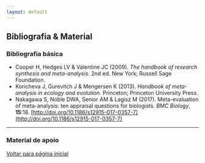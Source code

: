 ```yaml
---
layout: default
---
```


## Bibliografia & Material

### Bibliografia básica

* Cooper H, Hedges LV & Valentine JC (2009). _The handbook of research synthesis and meta-analysis_. 2nd ed. New York; Russell Sage Foundation.
* Koricheva J, Gurevitch J & Mengersen K (2013). _Handbook of meta-analysis in ecology and evolution_. Princeton; Princeton University Press.
* Nakagawa S, Noble DWA, Senior AM & Lagisz M (2017). Meta-evaluation of meta-analysis: ten appraisal questions for biologists. *BMC Biology*, **15**:18. [http://doi.org/10.1186/s12915-017-0357-7](http://doi.org/10.1186/s12915-017-0357-7)

***

### Material de apoio

[Voltar para página inicial](./)
